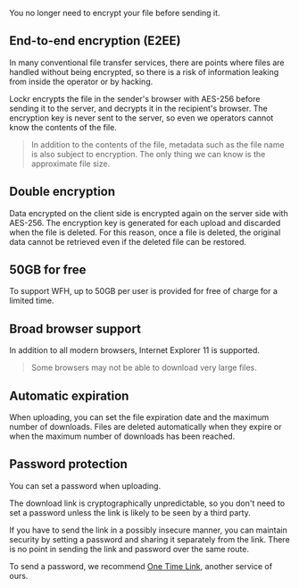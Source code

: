 You no longer need to encrypt your file before sending it.

## End-to-end encryption (E2EE)

In many conventional file transfer services, there are points where files are handled without being encrypted, so there is a risk of information leaking from inside the operator or by hacking.

Lockr encrypts the file in the sender's browser with AES-256 before sending it to the server, and decrypts it in the recipient's browser. The encryption key is never sent to the server, so even we operators cannot know the contents of the file.

> In addition to the contents of the file, metadata such as the file name is also subject to encryption. The only thing we can know is the approximate file size.
 
## Double encryption

Data encrypted on the client side is encrypted again on the server side with AES-256. The encryption key is generated for each upload and discarded when the file is deleted. For this reason, once a file is deleted, the original data cannot be retrieved even if the deleted file can be restored.

## 50GB for free

To support WFH, up to 50GB per user is provided for free of charge for a limited time.
 
## Broad browser support

In addition to all modern browsers, Internet Explorer 11 is supported.

> Some browsers may not be able to download very large files.

## Automatic expiration

When uploading, you can set the file expiration date and the maximum number of downloads. Files are deleted automatically when they expire or when the maximum number of downloads has been reached.

## Password protection

You can set a password when uploading.

The download link is cryptographically unpredictable, so you don't need to set a password unless the link is likely to be seen by a third party.

If you have to send the link in a possibly insecure manner, you can maintain security by setting a password and sharing it separately from the link. There is no point in sending the link and password over the same route.

To send a password, we recommend <a href="https://one-time.link/" target="_blank" rel="noopener">One Time Link</a>, another service of ours.
